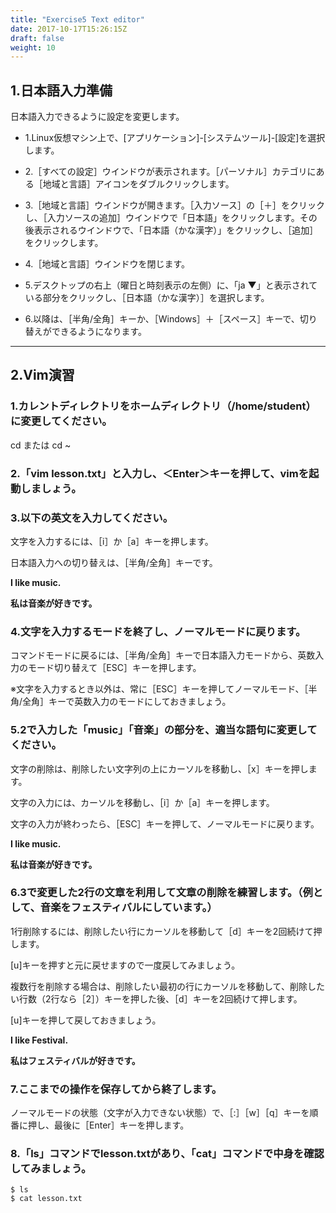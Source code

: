 ```yaml
---
title: "Exercise5 Text editor"
date: 2017-10-17T15:26:15Z
draft: false
weight: 10
---
```


## 1.日本語入力準備

日本語入力できるように設定を変更します。

* 1.Linux仮想マシン上で、[アプリケーション]-[システムツール]-[設定]を選択します。

* 2.［すべての設定］ウインドウが表示されます。［パーソナル］カテゴリにある［地域と言語］アイコンをダブルクリックします。

* 3.［地域と言語］ウインドウが開きます。［入力ソース］の［＋］をクリックし、［入力ソースの追加］ウインドウで「日本語」をクリックします。その後表示されるウインドウで、「日本語（かな漢字）」をクリックし、［追加］をクリックします。

* 4.［地域と言語］ウインドウを閉じます。

* 5.デスクトップの右上（曜日と時刻表示の左側）に、「ja ▼」と表示されている部分をクリックし、［日本語（かな漢字）］を選択します。

* 6.以降は、［半角/全角］キーか、［Windows］＋［スペース］キーで、切り替えができるようになります。

***

## 2.Vim演習

### 1.カレントディレクトリをホームディレクトリ（/home/student）に変更してください。

cd または cd ~

### 2.「vim lesson.txt」と入力し、＜Enter＞キーを押して、vimを起動しましょう。

### 3.以下の英文を入力してください。

文字を入力するには、［i］か［a］キーを押します。

日本語入力への切り替えは、［半角/全角］キーです。

**I like music.**

**私は音楽が好きです。**

### 4.文字を入力するモードを終了し、ノーマルモードに戻ります。

コマンドモードに戻るには、［半角/全角］キーで日本語入力モードから、英数入力のモード切り替えて［ESC］キーを押します。

※文字を入力するとき以外は、常に［ESC］キーを押してノーマルモード、［半角/全角］キーで英数入力のモードにしておきましょう。

### 5.2で入力した「music」「音楽」の部分を、適当な語句に変更してください。

文字の削除は、削除したい文字列の上にカーソルを移動し、［x］キーを押します。

文字の入力には、カーソルを移動し、［i］か［a］キーを押します。

文字の入力が終わったら、［ESC］キーを押して、ノーマルモードに戻ります。

**I like music.**

**私は音楽が好きです。**

### 6.3で変更した2行の文章を利用して文章の削除を練習します。（例として、音楽をフェスティバルにしています。）

1行削除するには、削除したい行にカーソルを移動して［d］キーを2回続けて押します。

[u]キーを押すと元に戻せますので一度戻してみましょう。

複数行を削除する場合は、削除したい最初の行にカーソルを移動して、削除したい行数（2行なら［2］）キーを押した後、［d］キーを2回続けて押します。

[u]キーを押して戻しておきましょう。

**I like Festival.**

**私はフェスティバルが好きです。**

### 7.ここまでの操作を保存してから終了します。

ノーマルモードの状態（文字が入力できない状態）で、［:］［w］［q］キーを順番に押し、最後に［Enter］キーを押します。

### 8.「ls」コマンドでlesson.txtがあり、「cat」コマンドで中身を確認してみましょう。

```
$ ls
$ cat lesson.txt
```